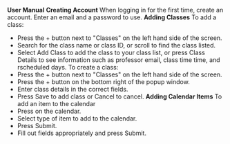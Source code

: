 **User Manual**
**Creating Account**
When logging in for the first time, create an account. Enter an email and a password to use. 
**Adding Classes**
To add a class:
- Press the + button next to "Classes" on the left hand side of the screen.
- Search for the class name or class ID, or scroll to find the class listed.
- Select Add Class to add the class to your class list, or press Class Details to see information such as professor email, class time time, and rscheduled days.
To create a class:
- Press the + button next to "Classes" on the left hand side of the screen.
- Press the + button on the bottom right of the popup window.
- Enter class details in the correct fields.
- Press Save to add class or Cancel to cancel.
**Adding Calendar Items**
To add an item to the calendar
- Press on the calendar.
- Select type of item to add to the calendar.
- Press Submit.
- Fill out fields appropriately and press Submit.
